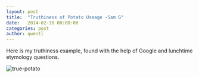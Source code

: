 ```yaml
---
layout: post
title:  "Truthiness of Potato Useage -Sam G"
date:   2014-02-10 00:00:00
categories: post
author: qwentl
---
```



Here is my truthiness example, found with the help of Google and lunchtime etymology questions.

![true-potato](/TheArtOfDataVisualization/people/samgoldstein/img/truthiness.png "wow, potato has a bright and varied history")